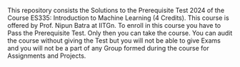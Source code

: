 This repository consists the Solutions to the Prerequisite Test 2024 of the Course ES335: Introduction to Machine Learning (4 Credits). 
This course is offered by Prof. Nipun Batra at IITGn.
To enroll in this course you have to Pass the Prerequisite Test. Only then you can take the course.
You can audit the course without giving the Test but you will not be able to give Exams and you will not be a part of any Group formed during the course for Assignments and Projects.
